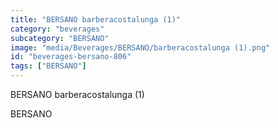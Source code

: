 ```yaml
---
title: "BERSANO barberacostalunga (1)"
category: "beverages"
subcategory: "BERSANO"
image: "media/Beverages/BERSANO/barberacostalunga (1).png"
id: "beverages-bersano-806"
tags: ["BERSANO"]
---
```


BERSANO barberacostalunga (1)

BERSANO
